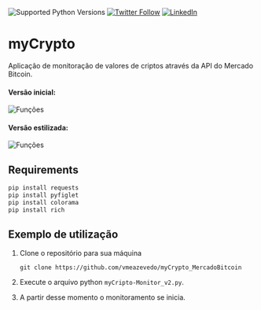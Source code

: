 ![Supported Python Versions](https://img.shields.io/pypi/pyversions/rich/10.11.0) [![Twitter Follow](https://img.shields.io/twitter/follow/vmeazevedo.svg?style=social)](https://twitter.com/vmeazevedo) [![LinkedIn](https://img.shields.io/badge/blog-rich%20news-yellowgreen)](https://www.linkedin.com/in/vin%C3%ADcius-azevedo-45180ab2/)

# myCrypto
Aplicação de monitoração de valores de criptos através da API do Mercado Bitcoin.

#### Versão inicial:

![Funções](https://user-images.githubusercontent.com/40063504/160224630-1390f561-cb05-4982-9b85-4e15bac439bd.jpg)

#### Versão estilizada:

![Funções](https://user-images.githubusercontent.com/40063504/160527295-291ce2dd-4289-400f-b83e-729a40f9ccef.png)

## Requirements

```sh
pip install requests
pip install pyfiglet
pip install colorama
pip install rich
```

## Exemplo de utilização

1. Clone o repositório para sua máquina

   ``
   git clone https://github.com/vmeazevedo/myCrypto_MercadoBitcoin
   ``
2. Execute o arquivo python ``myCripto-Monitor_v2.py``.

3. A partir desse momento o monitoramento se inicia.

